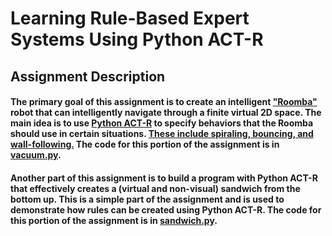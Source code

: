 #  Learning Rule-Based Expert Systems Using Python ACT-R

## Assignment Description
#### The primary goal of this assignment is to create an intelligent ["Roomba"](https://www.irobot.com/roomba) robot that can intelligently navigate through a finite virtual 2D space. The main idea is to use [Python ACT-R](https://sites.google.com/site/pythonactr/) to specify behaviors that the Roomba should use in certain situations. [These include spiraling, bouncing, and wall-following.](https://www.cnet.com/home/kitchen-and-household/appliance-science-how-robotic-vacuums-navigate/#) The code for this portion of the assignment is in [vacuum.py](https://github.com/shane-staret/AI-Vacuum-Bucknell-CSCI-357/blob/master/vacuum.py).
#### Another part of this assignment is to build a program with Python ACT-R that effectively creates a (virtual and non-visual) sandwich from the bottom up. This is a simple part of the assignment and is used to demonstrate how rules can be created using Python ACT-R. The code for this portion of the assignment is in [sandwich.py](https://github.com/shane-staret/AI-Vacuum-Bucknell-CSCI-357/blob/master/sandwich.py).

<!--
## Getting the Code Running
#### 1) Install a [version of Python](https://www.python.org/downloads/) between 3.3-3.7.
#### 2) Clone this repository: `git clone https://github.com/shane-staret/AI-Vacuum-Bucknell-CSCI-357.git`
#### 3) Navigate to the main Python files (from the directory this repo was cloned into): `cd AI-Vacuum-Bucknell-CSCI-357`
#### 4a) To run the Roomba program, type `python vacuum.py` in the terminal.
#### 4b) To run the sandwich building program, type `python sandwich.py` in the terminal.

## Important Documents
#### *  [sandwich.py Flow Diagram](https://gitlab.bucknell.edu/krd008/csci357-sp21a/blob/master/docs/sandwich.py%20Flow%20Diagram.pdf)
#### *  [vacuumAgent.py Flow Diagram & GEA Worksheet](https://gitlab.bucknell.edu/krd008/csci357-sp21a/blob/master/docs/CogSci%20Assignment%20GEA%20and%20Flowchart.pdf)
#### *  [vacuumAgent.py Video Example](https://gitlab.bucknell.edu/krd008/csci357-sp21a/blob/master/docs/VacuumVid.mov?expanded=true&viewer=rich)
#### *  [Future Plans](https://gitlab.bucknell.edu/krd008/csci357-sp21a/blob/master/docs/future_plans.pdf)
-->
